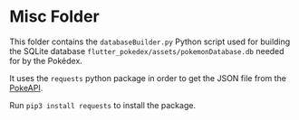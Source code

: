 # Misc Folder

This folder contains the `databaseBuilder.py` Python script used for building the
SQLite database `flutter_pokedex/assets/pokemonDatabase.db` needed for by the Pokédex.

It uses the `requests` python package in order to get the JSON file from the [PokeAPI](https://pokeapi.co).

Run `pip3 install requests` to install the package.
